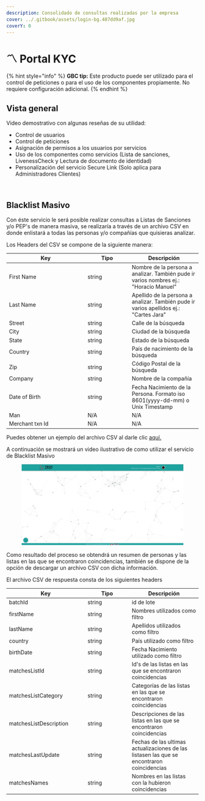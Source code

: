 ```yaml
---
description: Consolidado de consultas realizadas por la empresa
cover: ../.gitbook/assets/login-bg.487dd9af.jpg
coverY: 0
---
```


# 〽️ Portal KYC

{% hint style="info" %}
**GBC tip:** Este producto puede ser utilizado para el control de peticiones o para el uso de los componentes propiamente. No requiere configuración adicional.
{% endhint %}

## Vista general

Video demostrativo con algunas reseñas de su utilidad:

* Control de usuarios&#x20;
* Control de peticiones
* Asignación de permisos a los usuarios por servicios
* Uso de los componentes como  servicios (Lista de sanciones, LivenessCheck y Lectura de documento de identidad)
* Personalización del servicio Secure Link (Solo aplica para Administradores Clientes)

<figure><img src="../.gitbook/assets/1215.gif" alt=""><figcaption></figcaption></figure>



## Blacklist Masivo

Con éste servicio le será posible realizar consultas a Listas de Sanciones y/o PEP's de manera masiva, se realizaría a través de un archivo CSV en donde enlistará a todas las personas y/o compañías que quisieras analizar.

Los Headers del CSV se compone de la siguiente manera:

<table><thead><tr><th width="192">Key</th><th width="102">Tipo</th><th>Descripción</th></tr></thead><tbody><tr><td>First Name</td><td>string</td><td>Nombre de la persona a analizar. También pude ir varios nombres ej.: "Horacio Manuel"</td></tr><tr><td>Last Name</td><td>string</td><td>Apellido de la persona a analizar. También pude ir varios apellidos ej.: "Cartes Jara"</td></tr><tr><td>Street</td><td>string</td><td>Calle de la búsqueda</td></tr><tr><td>City</td><td>string</td><td>Ciudad de la búsqueda</td></tr><tr><td>State</td><td>string</td><td>Estado de la búsqueda</td></tr><tr><td>Country</td><td>string</td><td>País de nacimiento de la búsqueda</td></tr><tr><td>Zip</td><td>string</td><td>Código Postal de la búsqueda</td></tr><tr><td>Company</td><td>string</td><td>Nombre de la compañía</td></tr><tr><td>Date of Birth</td><td>string</td><td>Fecha Nacimiento de la Persona. Formato iso 8601(yyyy-dd-mm) o Unix Timestamp</td></tr><tr><td>Man</td><td>N/A</td><td>N/A</td></tr><tr><td>Merchant txn Id</td><td>N/A</td><td>N/A</td></tr></tbody></table>

Puedes obtener un ejemplo del archivo CSV al darle clic [aquí.](https://drive.google.com/file/d/1lJZBDYSYs-yBAyV4gi0w0ruiCCa\_TJtz/view?usp=drive\_link)

A continuación se mostrará un video ilustrativo de como utilizar el servicio de Blacklist Masivo

<figure><img src="../.gitbook/assets/BlacklistBatch (1).gif" alt=""><figcaption></figcaption></figure>

Como resultado del proceso se obtendrá un resumen de personas y las listas en las que se encontraron coincidencias, también se dispone de la opción de descargar un archivo CSV con dicha información.

El archivo CSV de respuesta consta de los siguientes headers

<table><thead><tr><th width="192">Key</th><th width="102">Tipo</th><th>Descripción</th></tr></thead><tbody><tr><td>batchId</td><td>string</td><td>id de lote</td></tr><tr><td>firstName</td><td>string</td><td>Nombres utilizados como filtro</td></tr><tr><td>lastName</td><td>string</td><td>Apellidos utilizados como filtro</td></tr><tr><td>country</td><td>string</td><td>País utilizado como filtro</td></tr><tr><td>birthDate</td><td>string</td><td>Fecha Nacimiento utilizado como filtro</td></tr><tr><td>matchesListId</td><td>string</td><td>Id's de las listas en las que se encontraron coincidencias</td></tr><tr><td>matchesListCategory</td><td>string</td><td>Categorías de las listas en las que se encontraron coincidencias</td></tr><tr><td>matchesListDescription</td><td>string</td><td>Descripciones de las listas en las que se encontraron coincidencias</td></tr><tr><td>matchesLastUpdate</td><td>string</td><td>Fechas de las ultimas actualizaciones de las listasen las que se encontraron coincidencias</td></tr><tr><td>matchesNames</td><td>string</td><td>Nombres en las listas con la hubieron coincidencias</td></tr></tbody></table>
